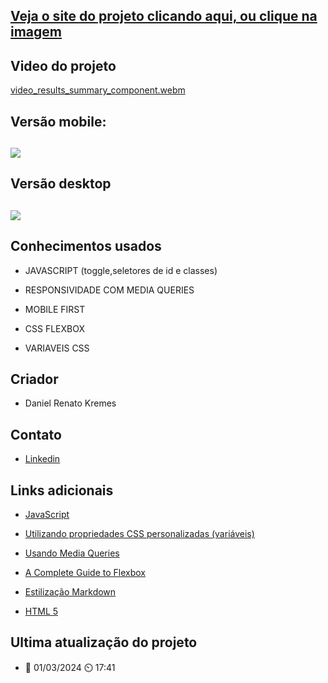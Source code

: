 ## [Veja o site do projeto clicando aqui, ou clique na imagem](https://results-summary-component-delta-drab.vercel.app/)

## Video do projeto
[video_results_summary_component.webm](https://github.com/DanielKremes/results_summary_component/assets/145404663/5b049a78-1b65-4ca8-a43c-cf04ca178a51)

## Versão mobile:
## [![](https://github.com/DanielKremes/results_summary_component/assets/145404663/fcd4ec34-24a3-4db2-8d82-df9eff90b0f7)](https://results-summary-component-delta-drab.vercel.app/)

## Versão desktop
## [![](https://github.com/DanielKremes/results_summary_component/assets/145404663/bfc2ac64-8978-420c-9c35-981e9856465c)](https://results-summary-component-delta-drab.vercel.app/)

## Conhecimentos usados
- JAVASCRIPT (toggle,seletores de id e classes)
  
- RESPONSIVIDADE COM MEDIA QUERIES
  
- MOBILE FIRST
  
- CSS FLEXBOX
  
- VARIAVEIS CSS
  
## Criador 
- Daniel Renato Kremes
## Contato
- [Linkedin](https://www.linkedin.com/in/daniel-kremes-94919227b/)
  
## Links adicionais
- [JavaScript](https://developer.mozilla.org/pt-BR/docs/Web/JavaScript)
  
- [Utilizando propriedades CSS personalizadas (variáveis)](https://developer.mozilla.org/pt-BR/docs/Web/CSS/Using_CSS_custom_properties)

- [Usando Media Queries](https://developer.mozilla.org/pt-BR/docs/Web/CSS/CSS_media_queries/Using_media_queries)
  
- [A Complete Guide to Flexbox](https://css-tricks.com/snippets/css/a-guide-to-flexbox/)
  
- [Estilização Markdown](https://gist.github.com/AlexandreQuintela/168e6fa0b6fc5c740c8658c9a5086914)
  
- [HTML 5](https://www.w3schools.com/html/)

## Ultima atualização do projeto
- 📆 01/03/2024 ⏲️ 17:41
